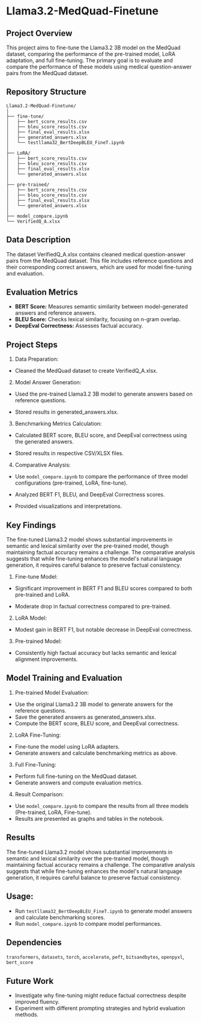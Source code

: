 # Llama3.2-MedQuad-Finetune

## Project Overview
This project aims to fine-tune the Llama3.2 3B model on the MedQuad dataset, comparing the performance of the pre-trained model, LoRA adaptation, and full fine-tuning. The primary goal is to evaluate and compare the performance of these models using medical question-answer pairs from the MedQuad dataset.

## Repository Structure
```
Llama3.2-MedQuad-Finetune/
│
├── fine-tune/
│   ├── bert_score_results.csv
│   ├── bleu_score_results.csv
│   ├── final_eval_results.xlsx
│   ├── generated_answers.xlsx
│   └── testllama32_BertDeepBLEU_FineT.ipynb
│
├── LoRA/
│   ├── bert_score_results.csv
│   ├── bleu_score_results.csv
│   ├── final_eval_results.xlsx
│   └── generated_answers.xlsx
│
├── pre-trained/
│   ├── bert_score_results.csv
│   ├── bleu_score_results.csv
│   ├── final_eval_results.xlsx
│   └── generated_answers.xlsx
│
├── model_compare.ipynb
└── VerifiedQ_A.xlsx
```

## Data Description
The dataset VerifiedQ_A.xlsx contains cleaned medical question-answer pairs from the MedQuad dataset. This file includes reference questions and their corresponding correct answers, which are used for model fine-tuning and evaluation.

## Evaluation Metrics
- **BERT Score:** Measures semantic similarity between model-generated answers and reference answers.
- **BLEU Score:** Checks lexical similarity, focusing on n-gram overlap.
- **DeepEval Correctness:** Assesses factual accuracy.

## Project Steps

1. Data Preparation:

  - Cleaned the MedQuad dataset to create VerifiedQ_A.xlsx.

2. Model Answer Generation:

  - Used the pre-trained Llama3.2 3B model to generate answers based on reference questions.

  - Stored results in generated_answers.xlsx.

3. Benchmarking Metrics Calculation:

- Calculated BERT score, BLEU score, and DeepEval correctness using the generated answers.

- Stored results in respective CSV/XLSX files.

4. Comparative Analysis:

  - Use `model_compare.ipynb` to compare the performance of three model configurations (pre-trained, LoRA, fine-tune).

  - Analyzed BERT F1, BLEU, and DeepEval Correctness scores.

  - Provided visualizations and interpretations.

## Key Findings
The fine-tuned Llama3.2 model shows substantial improvements in semantic and lexical similarity over the pre-trained model, though maintaining factual accuracy remains a challenge. The comparative analysis suggests that while fine-tuning enhances the model's natural language generation, it requires careful balance to preserve factual consistency.

1. Fine-tune Model:

  - Significant improvement in BERT F1 and BLEU scores compared to both pre-trained and LoRA.

  - Moderate drop in factual correctness compared to pre-trained.

2. LoRA Model:

  - Modest gain in BERT F1, but notable decrease in DeepEval correctness.

3. Pre-trained Model:

  - Consistently high factual accuracy but lacks semantic and lexical alignment improvements.

## Model Training and Evaluation

1. Pre-trained Model Evaluation:
  - Use the original Llama3.2 3B model to generate answers for the reference questions.
  - Save the generated answers as generated_answers.xlsx.
  - Compute the BERT score, BLEU score, and DeepEval correctness.

2. LoRA Fine-Tuning:
  - Fine-tune the model using LoRA adapters.
  - Generate answers and calculate benchmarking metrics as above.

3. Full Fine-Tuning:
  - Perform full fine-tuning on the MedQuad dataset.
  - Generate answers and compute evaluation metrics.

4. Result Comparison:
  - Use `model_compare.ipynb` to compare the results from all three models (Pre-trained, LoRA, Fine-tune).
  - Results are presented as graphs and tables in the notebook.

## Results
The fine-tuned Llama3.2 model shows substantial improvements in semantic and lexical similarity over the pre-trained model, though maintaining factual accuracy remains a challenge. The comparative analysis suggests that while fine-tuning enhances the model's natural language generation, it requires careful balance to preserve factual consistency.

## Usage:
- Run `testllama32_BertDeepBLEU_FineT.ipynb` to generate model answers and calculate benchmarking scores.
- Run `model_compare.ipynb` to compare model performances.

## Dependencies
`transformers`, `datasets`, `torch`, `accelerate`, `peft`, `bitsandbytes`, `openpyxl`, `bert_score`

## Future Work
- Investigate why fine-tuning might reduce factual correctness despite improved fluency.
- Experiment with different prompting strategies and hybrid evaluation methods.




